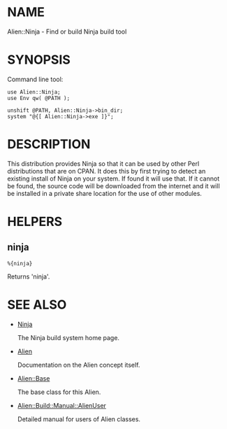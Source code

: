 # NAME

Alien::Ninja - Find or build Ninja build tool

# SYNOPSIS

Command line tool:

    use Alien::Ninja;
    use Env qw( @PATH );

    unshift @PATH, Alien::Ninja->bin_dir;
    system "@{[ Alien::Ninja->exe ]}";

# DESCRIPTION

This distribution provides Ninja so that it can be used by other
Perl distributions that are on CPAN.  It does this by first trying to
detect an existing install of Ninja on your system.  If found it
will use that.  If it cannot be found, the source code will be downloaded
from the internet and it will be installed in a private share location
for the use of other modules.

# HELPERS

## ninja

    %{ninja}

Returns 'ninja'.

# SEE ALSO

- [Ninja](https://ninja-build.org/)

    The Ninja build system home page.

- [Alien](https://metacpan.org/pod/Alien)

    Documentation on the Alien concept itself.

- [Alien::Base](https://metacpan.org/pod/Alien%3A%3ABase)

    The base class for this Alien.

- [Alien::Build::Manual::AlienUser](https://metacpan.org/pod/Alien%3A%3ABuild%3A%3AManual%3A%3AAlienUser)

    Detailed manual for users of Alien classes.
